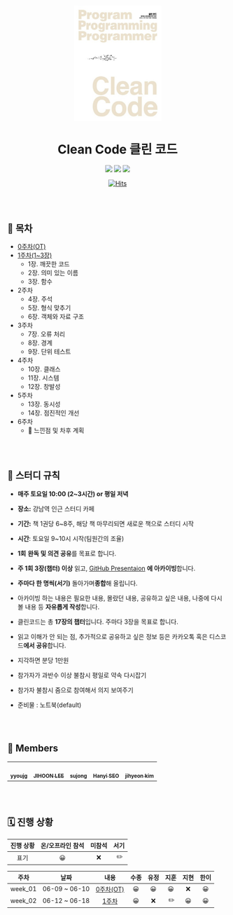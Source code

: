 <div align="center">
  <a href="https://product.kyobobook.co.kr/detail/S000001032980">
      <img src="cleanCode.jpeg" alt="Logo" width="200">
  </a>
  <h1>Clean Code 클린 코드</h1>
  <div>
    <img src="https://img.shields.io/badge/%EC%A0%80%EC%9E%90-%EB%A1%9C%EB%B2%84%ED%8A%B8%20C.%20%EB%A7%88%ED%8B%B4-e76f51?style=for-the-badge"/>
    <img src="https://img.shields.io/badge/%EC%B6%9C%ED%8C%90%EC%82%AC-%EC%9D%B8%EC%82%AC%EC%9D%B4%ED%8A%B8-faa307?style=for-the-badge"/>
    <img src="https://img.shields.io/badge/%EA%B8%B0%EA%B0%84-2023.06.09%20~%20-52b788?style=for-the-badge"/>

[![Hits](https://hits.seeyoufarm.com/api/count/incr/badge.svg?url=https%3A%2F%2Fgithub.com%2Fcode-bibliotheca%2Fclean-code&count_bg=%23AAB7ED&title_bg=%23555555&icon=&icon_color=%23E7E7E7&title=Visitors&edge_flat=false)](https://hits.seeyoufarm.com)

  </div>
</div>

<br/><br/>

## 📝 목차

- [0주차(OT)](https://github.com/code-bibliotheca/clean-code/blob/main/0%EC%A3%BC%EC%B0%A8/0%EC%A3%BC%EC%B0%A8.md)
- [1주차(1~3장)](https://github.com/code-bibliotheca/clean-code/blob/main/1%EC%A3%BC%EC%B0%A8/1%EC%A3%BC%EC%B0%A8.md)
  - 1장. 깨끗한 코드
  - 2장. 의미 있는 이름
  - 3장. 함수
- 2주차
  - 4장. 주석
  - 5장. 형식 맞추기
  - 6장. 객체와 자료 구조
- 3주차
  - 7장. 오류 처리
  - 8장. 경계
  - 9장. 단위 테스트
- 4주차
  - 10장. 클래스
  - 11장. 시스템
  - 12장. 창발성
- 5주차
  - 13장. 동시성
  - 14장. 점진적인 개선
- 6주차
  - 💬 느낀점 및 차후 계획

<br/><br/>

## 📌 스터디 규칙

- **매주 토요일 10:00 (2~3시간) or 평일 저녁**
- **장소:** 강남역 인근 스터디 카페
- **기간:** 책 1권당 6~8주, 해당 책 마무리되면 새로운 책으로 스터디 시작
- **시간**: 토요일 9~10시 시작(팀원간의 조율)
- **1회** **완독 및 의견 공유**를 목표로 합니다.
- **주 1회 3장(챕터) 이상** 읽고, <a href="https://github.com/code-bibliotheca/clean-code-presentation">GitHub Presentaion</a> **에 아카이빙**합니다.
- **주마다 한 명씩(서기)** 돌아가며**종합**해 올립니다.
- 아카이빙 하는 내용은 필요한 내용, 몰랐던 내용, 공유하고 싶은 내용, 나중에 다시 볼 내용 등 **자유롭게 작성**합니다.

- 클린코드는 총 **17장의 챕터**입니다. 주마다 3장을 목표로 합니다.
- 읽고 이해가 안 되는 점, 추가적으로 공유하고 싶은 정보 등은 카카오톡 혹은 디스코드**에서 공유**합니다.
- 지각하면 분당 1만원
- 참가자가 과반수 이상 불참시 평일로 약속 다시잡기
- 참가자 불참시 줌으로 참여해서 의지 보여주기
- 준비물 : 노트북(default)

<br/><br/>

## 🐬 Members

<table>
  <tr>
    <td align="center"><a href="https://github.com/YoujungSon"><img src="https://avatars.githubusercontent.com/u/88040809?v=4" width="100px;" alt=""/> <br /><sub><b>yyoujg</b></sub></a><br />
    </td>
    <td align="center"><a href="https://github.com/jiji-hoon96"><img src="https://avatars.githubusercontent.com/u/94469974?v=4" width="100px;" alt=""/> <br /><sub><b>JIHOON LEE</b></sub></a><br /></td>
    <td align="center"><a href="https://github.com/bubobubobo"><img src="https://avatars.githubusercontent.com/u/58013476?v=4" width="100px;" alt=""/> <br /><sub><b>sujong</b></sub></a><br /></td>
    <td align="center"><a href="https://github.com/hanyiseo2"><img src="https://avatars.githubusercontent.com/u/122385460?v=4" width="100px;" alt=""/> <br /><sub><b>Hanyi SEO</b></sub></a><br /></td>
        <td align="center"><a href="https://github.com/jihyeon-kimy"><img src="https://avatars.githubusercontent.com/u/78922001?v=4" width="100px;" alt=""/> <br /><sub><b>jihyeon kim</b></sub></a><br /></td>

  </tr>
</table>

<br/><br/>

## 🗓️ 진행 상황

| 진행 상황 | 온/오프라인 참석 | 미참석 | 서기 |
| :-------: | :--------------: | :----: | :--: |
|   표기    |        😀        |   ❌   |  ✏️  |

|  주차   |     날짜      |                                                       내용                                                       | 수종 | 유정 | 지훈 | 지현 | 한이 |
| :-----: | :-----------: | :--------------------------------------------------------------------------------------------------------------: | :--: | :--: | :--: | :--: | :--: |
| week_01 | 06-09 ~ 06-10 | [0주차(OT)](https://github.com/code-bibliotheca/clean-code/blob/main/0%EC%A3%BC%EC%B0%A8/0%EC%A3%BC%EC%B0%A8.md) |  😀  |  😀  |  😀  |  ❌  |  😀  |
| week_02 | 06-12 ~ 06-18 |   [1주차](https://github.com/code-bibliotheca/clean-code/blob/main/1%EC%A3%BC%EC%B0%A8/1%EC%A3%BC%EC%B0%A8.md)   |  😀  |  ❌  |  ✏️  |  😀  |  😀  |
